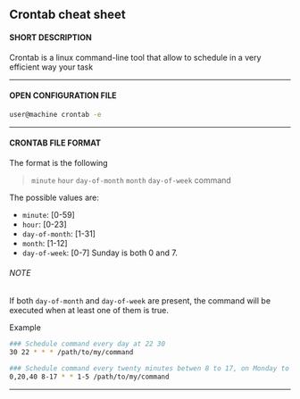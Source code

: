## Crontab cheat sheet

#### SHORT DESCRIPTION
Crontab is a linux command-line tool that allow to schedule in a very efficient way your task

---

#### OPEN CONFIGURATION FILE
```bash
user@machine crontab -e
```

---

#### CRONTAB FILE FORMAT
The format is the following 
> ```minute```  ```hour```  ```day-of-month``` ```month``` ```day-of-week``` command

The possible values are:

* ```minute```: [0-59]
* ```hour```: [0-23]
* ```day-of-month```: [1-31] 
* ```month```: [1-12]
* ```day-of-week```: [0-7] Sunday is both 0 and 7.

###### NOTE
If both ```day-of-month``` and ```day-of-week``` are present, the command will be executed when at least one of them is true.

Example
```bash
### Schedule command every day at 22 30
30 22 * * * /path/to/my/command

### Schedule command every twenty minutes betwen 8 to 17, on Monday to Friday
0,20,40 8-17 * * 1-5 /path/to/my/command
```

---

